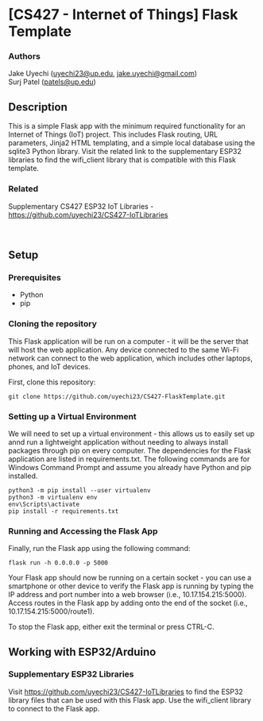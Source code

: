 # **[CS427 - Internet of Things] Flask Template**

### **Authors**
Jake Uyechi (uyechi23@up.edu, jake.uyechi@gmail.com)\
Surj Patel (patels@up.edu)

## **Description**
This is a simple Flask app with the minimum required functionality for an Internet of Things (IoT) project. This includes Flask routing, URL parameters, 
Jinja2 HTML templating, and a simple local database using the sqlite3 Python library. Visit the related link to the supplementary ESP32 libraries to find
the wifi_client library that is compatible with this Flask template.

### **Related**
Supplementary CS427 ESP32 IoT Libraries - https://github.com/uyechi23/CS427-IoTLibraries

<br>

## **Setup**

### **Prerequisites**
- Python
- pip

### **Cloning the repository**
This Flask application will be run on a computer - it will be the server that will host the web application. Any device connected to the same Wi-Fi network can 
connect to the web application, which includes other laptops, phones, and IoT devices.

First, clone this repository:
```
git clone https://github.com/uyechi23/CS427-FlaskTemplate.git
```

### **Setting up a Virtual Environment**
We will need to set up a virtual environment - this allows us to easily set up annd run a lightweight application without needing to always install packages
through pip on every computer. The dependencies for the Flask application are listed in requirements.txt. The following commands are for Windows Command Prompt
and assume you already have Python and pip installed.
```
python3 -m pip install --user virtualenv
python3 -m virtualenv env
env\Scripts\activate
pip install -r requirements.txt
```

### **Running and Accessing the Flask App**
Finally, run the Flask app using the following command:
```
flask run -h 0.0.0.0 -p 5000
```

Your Flask app should now be running on a certain socket - you can use a smartphone or other device to verify the Flask app is running by typing the IP address
and port number into a web browser (i.e., 10.17.154.215:5000). Access routes in the Flask app by adding onto the end of the socket (i.e., 10.17.154.215:5000/route1).

To stop the Flask app, either exit the terminal or press CTRL-C.

## **Working with ESP32/Arduino**

### **Supplementary ESP32 Libraries**
Visit https://github.com/uyechi23/CS427-IoTLibraries to find the ESP32 library files that can be used with this Flask app. Use the wifi_client library to connect to
the Flask app.
